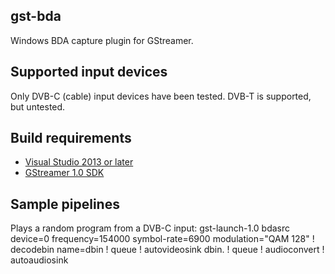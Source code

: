## gst-bda
Windows BDA capture plugin for GStreamer.

## Supported input devices

Only DVB-C (cable) input devices have been tested. DVB-T is supported, but
untested.

## Build requirements
- [Visual Studio 2013 or later](https://www.visualstudio.com/)
- [GStreamer 1.0 SDK](http://gstreamer.freedesktop.org/data/pkg/windows/)

## Sample pipelines

Plays a random program from a DVB-C input:
gst-launch-1.0 bdasrc device=0 frequency=154000 symbol-rate=6900 modulation="QAM 128" ! decodebin name=dbin ! queue ! autovideosink dbin. ! queue ! audioconvert ! autoaudiosink
